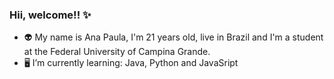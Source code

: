 ### Hii, welcome!! ✨

- 👽 My name is Ana Paula, I'm 21 years old, live in Brazil and I'm a student at the Federal University of Campina Grande.
- 🖥️ I’m currently learning: Java, Python and JavaSript 
